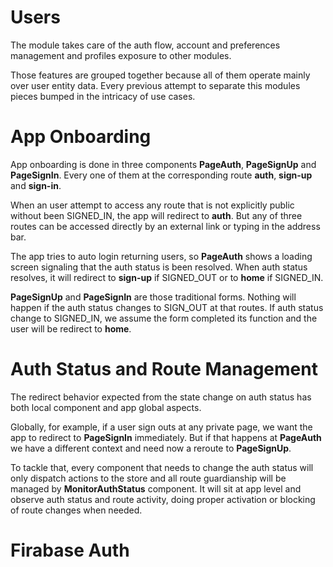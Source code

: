 # Users

The module takes care of the auth flow, account and preferences management and profiles exposure to other modules.

Those features are grouped together because all of them operate mainly over user entity data. Every previous attempt to separate this modules pieces bumped in the intricacy of use cases.

# App Onboarding

App onboarding is done in three components **PageAuth**, **PageSignUp** and **PageSignIn**. Every one of them at the corresponding route **auth**, **sign-up** and **sign-in**.

When an user attempt to access any route that is not explicitly public without been SIGNED_IN, the app will redirect to **auth**. But any of three routes can be accessed directly by an external link or typing in the address bar. 

The app tries to auto login returning users, so **PageAuth** shows a loading screen signaling that the auth status is been resolved. When auth status resolves, it will redirect to **sign-up** if SIGNED_OUT or to **home** if SIGNED_IN.

**PageSignUp** and **PageSignIn** are those traditional forms. Nothing will happen if the auth status changes to SIGN_OUT at that routes. If auth status change to SIGNED_IN, we assume the form completed its function and the user will be redirect to **home**.

# Auth Status and Route Management

The redirect behavior expected from the state change on auth status has both local component and app global aspects.

Globally, for example, if a user sign outs at any private page, we want the app to redirect to **PageSignIn** immediately. But if that happens at **PageAuth** we have a different context and need now a reroute to **PageSignUp**.

To tackle that, every component that needs to change the auth status will only dispatch actions to the store and all route guardianship will be managed by **MonitorAuthStatus** component. It will sit at app level and observe auth status and route activity, doing proper activation or blocking of route changes when needed.

# Firabase Auth

